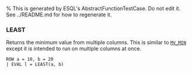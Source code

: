 % This is generated by ESQL's AbstractFunctionTestCase. Do not edit it. See ../README.md for how to regenerate it.

### LEAST
Returns the minimum value from multiple columns. This is similar to [`MV_MIN`](https://www.elastic.co/docs/reference/query-languages/esql/functions-operators/mv-functions#esql-mv_min) except it is intended to run on multiple columns at once.

```esql
ROW a = 10, b = 20
| EVAL l = LEAST(a, b)
```

